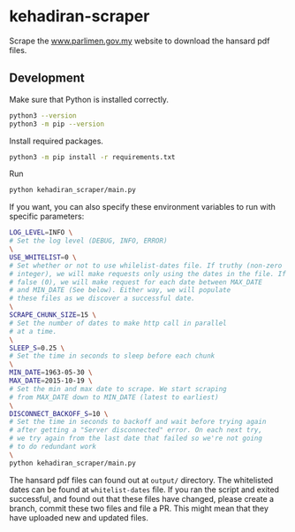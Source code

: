 # kehadiran-scraper

Scrape the www.parlimen.gov.my website to download the hansard pdf files.

## Development

Make sure that Python is installed correctly.

```bash
python3 --version
python3 -m pip --version
```

Install required packages.

```bash
python3 -m pip install -r requirements.txt
```
Run

```bash
python kehadiran_scraper/main.py
```

If you want, you can also specify these environment variables to run with specific parameters:

```bash
LOG_LEVEL=INFO \
# Set the log level (DEBUG, INFO, ERROR)
\
USE_WHITELIST=0 \
# Set whether or not to use whilelist-dates file. If truthy (non-zero
# integer), we will make requests only using the dates in the file. If
# false (0), we will make request for each date between MAX_DATE
# and MIN_DATE (See below). Either way, we will populate
# these files as we discover a successful date.
\
SCRAPE_CHUNK_SIZE=15 \
# Set the number of dates to make http call in parallel
# at a time.
\
SLEEP_S=0.25 \
# Set the time in seconds to sleep before each chunk
\
MIN_DATE=1963-05-30 \
MAX_DATE=2015-10-19 \
# Set the min and max date to scrape. We start scraping
# from MAX_DATE down to MIN_DATE (latest to earliest)
\
DISCONNECT_BACKOFF_S=10 \
# Set the time in seconds to backoff and wait before trying again
# after getting a "Server disconnected" error. On each next try,
# we try again from the last date that failed so we're not going
# to do redundant work
\
python kehadiran_scraper/main.py
```

The hansard pdf files can found out at `output/` directory. The whitelisted dates can be found at `whitelist-dates` file. If you ran the script and exited successful, and found out that these files have changed, please create a branch, commit these two files and file a PR. This might mean that they have uploaded new and updated files.